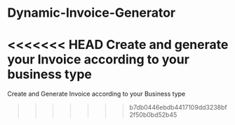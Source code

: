 # Dynamic-Invoice-Generator
<<<<<<< HEAD
Create and generate your Invoice according to your business type
=======
Create and Generate Invoice according to your Business type
>>>>>>> b7db0446ebdb4417109dd3238bf2f50b0bd52b45
